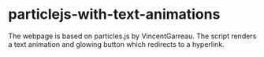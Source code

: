 # particlejs-with-text-animations

The webpage is based on particles.js by VincentGarreau.
The script renders a text animation and glowing button which redirects to a hyperlink.
